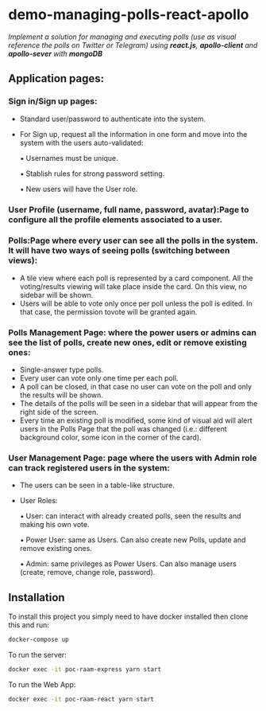 # demo-managing-polls-react-apollo

_Implement a solution for managing and executing polls (use as visual reference the polls
on Twitter or Telegram) using **react.js**, **apollo-client** and **apollo-sever** with **mongoDB**_

## Application pages:
### Sign in/Sign up pages:
- Standard user/password to authenticate into the system.
- For Sign up, request all the information in one form and move into the system with the users auto-validated:

  ▪ Usernames must be unique.
  
  ▪ Stablish rules for strong password setting.
  
  ▪ New users will have the User role.

### User Profile (username, full name, password, avatar):Page to configure all the profile elements associated to a user.

### Polls:Page where every user can see all the polls in the system. It will have two ways of seeing polls (switching between views):
- A tile view where each poll is represented by a card component. All the voting/results viewing will take place inside the card. On this view, no sidebar will be shown.
- Users will be able to vote only once per poll unless the poll is edited. In that case, the permission tovote will be granted again.

### Polls Management Page: where the power users or admins can see the list of polls, create new ones, edit or  remove existing ones:
- Single-answer type polls.
- Every user can vote only one time per each poll.
- A poll can be closed, in that case no user can vote on the poll and only the results will be shown.
- The details of the polls will be seen in a sidebar that will appear from the right side of the screen.
- Every time an existing poll is modified, some kind of visual aid will alert users in the Polls Page that the poll was changed (i.e.: different background color, some icon in the corner of the card).

### User Management Page: page where the users with Admin role can track registered users in the system:
- The users can be seen in a table-like structure.
- User Roles:
  
  ▪ User: can interact with already created polls, seen the results and making his own vote.

  ▪ Power User: same as Users. Can also create new Polls, update and remove existing ones.
  
  ▪ Admin: same privileges as Power Users. Can also manage users (create, remove, change role, password).
  

## Installation
To install this project you simply need to have docker installed then clone this and run:
```bash
docker-compose up 
```
To run the server:
```bash
docker exec -it poc-raam-express yarn start
```
To run the Web App:
```bash
docker exec -it poc-raam-react yarn start
```
